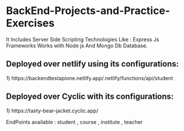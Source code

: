 # BackEnd-Projects-and-Practice-Exercises
It Includes Server Side Scripting Technologies Like : Express Js Frameworks Works with Node js And Mongo Db Database. 
<h2>Deployed over netlify using its configurations:</h2>
1) https://backendtestapione.netlify.app/.netlify/functions/api/student
<h2>Deployed over Cyclic with its configurations:</h2>
1) https://tasty-bear-jacket.cyclic.app/

<p>EndPoints available : student , course , institute , teacher</p>
